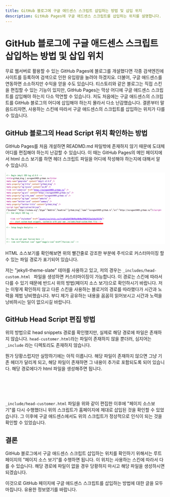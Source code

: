 ```yaml
---
title: GitHub 블로그에 구글 애드센스 스크립트 삽입하는 방법 및 삽입 위치
description: GitHub Pages에 구글 애드센스 스크립트를 삽입하는 위치를 설명합니다.
---
```



GitHub 블로그에 구글 애드센스 스크립트 삽입하는 방법 및 삽입 위치
===
   

무료 웹서버로 활용할 수 있는 GitHub Pages에 블로그를 개설했다면 각종 검색엔진에 사이트를 등록하여 검색으로 인한 유입량을 늘려야 하겠지요. 
더불어, 구글 애드센스를 연동하면 소소하지만 수익을 얻을 수도 있습니다. 
티스토리와 같은 블로그는 직접 스킨을 편집할 수 있는 기능이 있지만, 
GitHub Pages는 막상 어디에 구글 애드센스 스크립트를 삽입해야 하는지 다소 막연할 수 있습니다. 
저도 처음에는 구글 애드센스의 스크립트를 GitHub 블로그의 어디에 삽입해야 하는지 몰라서 다소 난감했습니다. 
결론부터 말씀드리자면, 사용하는 스킨에 따라서 구글 애드센스의 스크립트를 삽입하는 위치가 다를 수 있습니다.   
   
   
GitHub 블로그의 Head Script 위치 확인하는 방법
---
   

GitHub Pages를 처음 개설하면 READMD.md 파일밖에 존재하지 않기 때문에 도대체 어디를 편집해야 하는지 난감할 수 있습니다. 
이 때는 GitHub Pages의 메인 페이지에서 html 소스 보기를 하면 헤더 스크립트 파일을 어디에 작성해야 하는지에 대해서 알 수 있습니다.   
   

![GitHub 애드센스 스크립트 작성 위치](004_google_adsense_script_insert_position.png "GitHub 애드센스 스크립트 작성 위치")
   

HTML 소스보기를 확인해보면 위의 빨간줄로 강조한 부분에 주석으로 커스터마이징 할 수 있는 파일 경로가 표기되어 있습니다.   
   

저는 "jekyll-theme-slate" 테마를 사용하고 있고, 저의 경우는 <code>\_includes/head-custom.html </code> 파일을 생성하면 커스터마이징이 가능합니다. 
이 경로는 스킨에 따라서 다를 수 있기 때문에 반드시 위의 방법(페이지 소스 보기)으로 확인하시기 바랍니다. 
저는 이렇게 확인하지 않고 다른 스킨을 사용하는 블로거의 경로를 따라했다가 시간과 노력을 제법 낭비했습니다. 
부디 제가 공유하는 내용을 꼼꼼히 읽어보시고 시간과 노력을 낭비하시는 일이 없으시길 바랍니다.   
   
   
GitHub Head Script 편집 방법
---
   

위의 방법으로 head snippets 경로를 확인했지만, 실제로 해당 경로에 파일은 존재하지 않습니다. 
<code>head-customer.html</code>라는 파일이 존재하지 않을 뿐더러, 
심지어는 <code>\_include</code> 라는 디렉토리도 존재하지 않습니다. 
   

뭔가 당황스럽지만 실망하기에는 아직 이릅니다. 
해당 파일이 존재하지 않으면 그냥 기존 헤더가 달리게 되고, 
해당 파일이 존재하면 그 내용이 추가로 포함되도록 되어 있습니다. 
해당 경로에다가 html 파일을 생성해주면 됩니다.   
   

<pre><code>
<script async src="https://pagead2.googlesyndication.com/pagead/js/adsbygoogle.js?client=ca-pub-XXXXXXXX"
     crossorigin="anonymous"></script>
</code></pre>
   

<code>\_include/head-customer.html</code> 파일을 위와 같이 편집한 이후에 "페이지 소스보기"를 다시 수행했더니 위의 스크립트가 홈페이지에 제대로 삽입된 것을 확인할 수 있었습니다. 
그 이후에 구글 애드센스에서도 위의 스크립트가 정상적으로 인식이 되는 것을 확인할 수 있었습니다.   
   
   
결론
---
   

GitHub 블로그에서 구글 애드센스 스크립트 삽입하는 위치를 확인하기 위해서는 루트 페이지의 "페이지 소스 보기"를 수행하면 됩니다. 
이 위치는 사용하는 스킨에 따라서 다를 수 있습니다. 
해당 경로에 파일이 없을 경우 당황하지 마시고 해당 파일을 생성하시면 되겠습니다.   

이것으로 GitHub 페이지에 구글 애드센스 스크립트를 삽입하는 방법에 대한 글을 모두 마칩니다. 유용한 정보였기를 바랍니다. 
